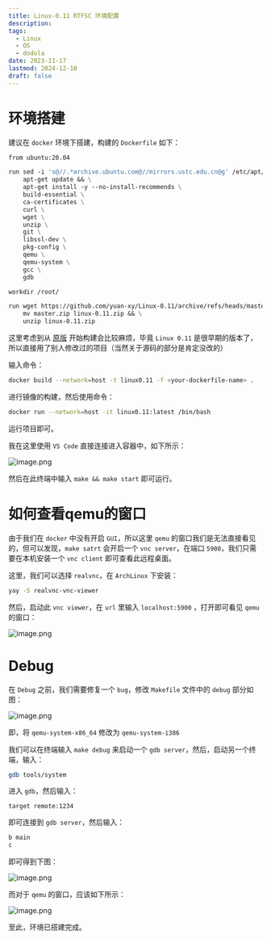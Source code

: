 ```yaml
---
title: Linux-0.11 RTFSC 环境配置
description: 
tags:
  - Linux
  - OS
  - dodola
date: 2023-11-17
lastmod: 2024-12-10
draft: false
---
```


# 环境搭建

建议在 `docker` 环境下搭建，构建的 `Dockerfile` 如下：

```dockerfile
from ubuntu:20.04

run sed -i 's@//.*archive.ubuntu.com@//mirrors.ustc.edu.cn@g' /etc/apt/sources.list && \
    apt-get update && \
    apt-get install -y --no-install-recommends \
    build-essential \
    ca-certificates \
    curl \
    wget \
    unzip \
    git \
    libssl-dev \
    pkg-config \
    qemu \
    qemu-system \
    gcc \
    gdb

workdir /root/

run wget https://github.com/yuan-xy/Linux-0.11/archive/refs/heads/master.zip && \
    mv master.zip linux-0.11.zip && \
    unzip linux-0.11.zip
```

这里考虑到从 [原版](kernel.org) 开始构建会比较麻烦，毕竟 `Linux 0.11` 是很早期的版本了，所以直接用了别人修改过的项目（当然关于源码的部分是肯定没改的）

输入命令：

```bash
docker build --network=host -t linux0.11 -f <your-dockerfile-name> .
```

进行镜像的构建，然后使用命令：

```bash
docker run --network=host -it linux0.11:latest /bin/bash
```

运行项目即可。

我在这里使用 `VS Code` 直接连接进入容器中，如下所示：

![image.png](https://virgil-civil-1311056353.cos.ap-shanghai.myqcloud.com/img/202311172214293.png)

然后在此终端中输入 `make && make start` 即可运行。

# 如何查看qemu的窗口

由于我们在 `docker` 中没有开启 `GUI`，所以这里 `qemu` 的窗口我们是无法直接看见的，但可以发现，`make satrt` 会开启一个 `vnc server`，在端口 `5900`，我们只需要在本机安装一个 `vnc client` 即可查看此远程桌面。

这里，我们可以选择 `realvnc`，在 `ArchLinux` 下安装：

```bash
yay -S realvnc-vnc-viewer
```

然后，启动此 `vnc viewer`，在 `url` 里输入 `localhost:5900` ，打开即可看见 `qemu` 的窗口：

![image.png](https://virgil-civil-1311056353.cos.ap-shanghai.myqcloud.com/img/202311172219331.png)

# Debug

在 `Debug` 之前，我们需要修复一个 `bug`，修改 `Makefile` 文件中的 `debug` 部分如图：

![image.png](https://virgil-civil-1311056353.cos.ap-shanghai.myqcloud.com/img/202311172221726.png)

即，将 `qemu-system-x86_64` 修改为 `qemu-system-i386`

我们可以在终端输入 `make debug` 来启动一个 `gdb server`，然后，启动另一个终端，输入：

```bash
gdb tools/system
```

进入 `gdb`，然后输入：

```
target remote:1234 
```

即可连接到 `gdb server`，然后输入：

```bash
b main
c
```

即可得到下图：

![image.png](https://virgil-civil-1311056353.cos.ap-shanghai.myqcloud.com/img/202311172223327.png)

而对于 `qemu` 的窗口，应该如下所示：

![image.png](https://virgil-civil-1311056353.cos.ap-shanghai.myqcloud.com/img/202311172223740.png)

至此，环境已搭建完成。